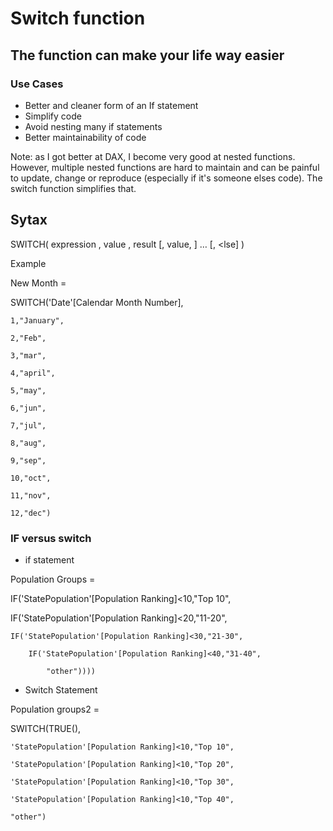 # Switch function

## The function can make your life way easier

### Use Cases

* Better and cleaner form of an If statement
* Simplify code
* Avoid nesting many if statements
* Better maintainability of code

Note: as I got better at DAX, I become very good at nested functions. However, multiple nested functions are hard to maintain and can be
painful to update, change or reproduce (especially if it's someone elses code). The switch function simplifies that. 

## Sytax

SWITCH( expression , value , result [, value, <result>] … [, <lse] ) 

Example

New Month = 

SWITCH('Date'[Calendar Month Number],

	1,"January",
	
	2,"Feb",
	
	3,"mar",
	
	4,"april",
	
	5,"may",
	
	6,"jun",
	
	7,"jul",
	
	8,"aug",
	
	9,"sep",
	
	10,"oct",
	
	11,"nov",
	
	12,"dec")
  
###  IF versus switch
  
* if statement

Population Groups = 

IF('StatePopulation'[Population Ranking]<10,"Top 10",

IF('StatePopulation'[Population Ranking]<20,"11-20",

	IF('StatePopulation'[Population Ranking]<30,"21-30",
	
		IF('StatePopulation'[Population Ranking]<40,"31-40",
			
			"other"))))	
      
 * Switch Statement

Population groups2 = 

SWITCH(TRUE(),
	
	'StatePopulation'[Population Ranking]<10,"Top 10",
	
	'StatePopulation'[Population Ranking]<10,"Top 20",
	
	'StatePopulation'[Population Ranking]<10,"Top 30",
	
	'StatePopulation'[Population Ranking]<10,"Top 40",
	
	"other")
 
  

